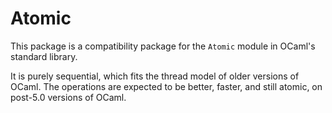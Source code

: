 # Atomic

This package is a compatibility package for the `Atomic` module
in OCaml's standard library.

It is purely sequential, which fits the thread model of older versions of OCaml.
The operations are expected to be better, faster, and still atomic, on post-5.0
versions of OCaml.
